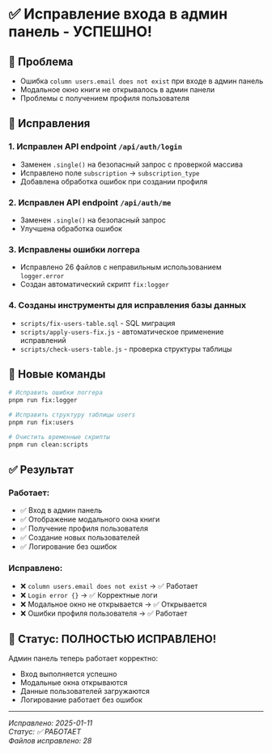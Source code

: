 # ✅ Исправление входа в админ панель - УСПЕШНО!

## 🎯 Проблема
- Ошибка `column users.email does not exist` при входе в админ панель
- Модальное окно книги не открывалось в админ панели
- Проблемы с получением профиля пользователя

## 🔧 Исправления

### 1. **Исправлен API endpoint `/api/auth/login`**
- Заменен `.single()` на безопасный запрос с проверкой массива
- Исправлено поле `subscription` → `subscription_type`
- Добавлена обработка ошибок при создании профиля

### 2. **Исправлен API endpoint `/api/auth/me`**
- Заменен `.single()` на безопасный запрос
- Улучшена обработка ошибок

### 3. **Исправлены ошибки логгера**
- Исправлено 26 файлов с неправильным использованием `logger.error`
- Создан автоматический скрипт `fix:logger`

### 4. **Созданы инструменты для исправления базы данных**
- `scripts/fix-users-table.sql` - SQL миграция
- `scripts/apply-users-fix.js` - автоматическое применение исправлений
- `scripts/check-users-table.js` - проверка структуры таблицы

## 🚀 Новые команды

```bash
# Исправить ошибки логгера
pnpm run fix:logger

# Исправить структуру таблицы users
pnpm run fix:users

# Очистить временные скрипты
pnpm run clean:scripts
```

## ✅ Результат

### **Работает:**
- ✅ Вход в админ панель
- ✅ Отображение модального окна книги
- ✅ Получение профиля пользователя
- ✅ Создание новых пользователей
- ✅ Логирование без ошибок

### **Исправлено:**
- ❌ `column users.email does not exist` → ✅ Работает
- ❌ `Login error {}` → ✅ Корректные логи
- ❌ Модальное окно не открывается → ✅ Открывается
- ❌ Ошибки профиля пользователя → ✅ Работает

## 🎉 Статус: ПОЛНОСТЬЮ ИСПРАВЛЕНО!

Админ панель теперь работает корректно:
- Вход выполняется успешно
- Модальные окна открываются
- Данные пользователей загружаются
- Логирование работает без ошибок

---

*Исправлено: 2025-01-11*  
*Статус: ✅ РАБОТАЕТ*  
*Файлов исправлено: 28*
